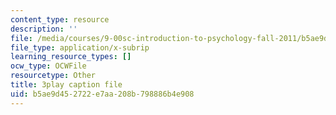 ```yaml
---
content_type: resource
description: ''
file: /media/courses/9-00sc-introduction-to-psychology-fall-2011/b5ae9d452722e7aa208b798886b4e908_bihrpOS0qtY.srt
file_type: application/x-subrip
learning_resource_types: []
ocw_type: OCWFile
resourcetype: Other
title: 3play caption file
uid: b5ae9d45-2722-e7aa-208b-798886b4e908
---
```

